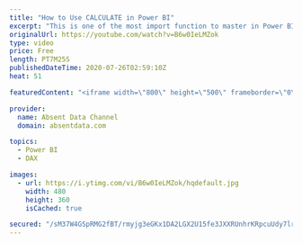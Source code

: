 ```yaml
---
title: "How to Use CALCULATE in Power BI"
excerpt: "This is one of the most import function to master in Power BI. You can filter your data and create complex measure such as year over year comparisons with ease with these easy to follow tutorial. More more help this function."
originalUrl: https://youtube.com/watch?v=B6w0IeLMZok
type: video
price: Free
length: PT7M25S
publishedDateTime: 2020-07-26T02:59:10Z
heat: 51

featuredContent: "<iframe width=\"800\" height=\"500\" frameborder=\"0\" src=\"https://www.youtube.com/embed/B6w0IeLMZok\" allow=\"accelerometer; autoplay; encrypted-media; gyroscope; picture-in-picture\" allowfullscreen></iframe>"

provider:
  name: Absent Data Channel
  domain: absentdata.com

topics:
  - Power BI
  - DAX

images:
  - url: https://i.ytimg.com/vi/B6w0IeLMZok/hqdefault.jpg
    width: 480
    height: 360
    isCached: true

secured: "/sM37W4GSpRMG2fBT/rmyjg3eGKx1DA2LGX2U15fe3JXXRUnhrKRpcuUdy7lrnsgw9BhN5pNCBx3ggXp+WSkIKLo44IZEkAa271Bi7J8xxZB5kM1dpfy4KLTb6rYKUngVdcFxSUzu0aumFoLuwfSmkZWYfUDQvX/d0nw0Yr0IFqdizgLb0P8YuRpJsn7lzO50NvG50pXnxRgQBKzIhj04tZgCOBl9P3IZHBktKXN/gmSwNDsEFK3iVOxV8n4kFzhQ7Vc4n5CM1fBb5AND9xtO0G/oCFaEhnWjKOPbYUT9DIpzxqeJM5vcADD5sOCyi7Np9i/AG3lvg1HHgD6Fli0K8YS0iBzpiivHYqdCWhWL+dTB8y43Kw9dhv0zYcJ5edz7OWJHs0ZajBW5x1+oKtf0lNXXa+HDj5kycV0sp8BbXA=;JK2Yxf1p5yXi6yJGr1y4YA=="
---
```


